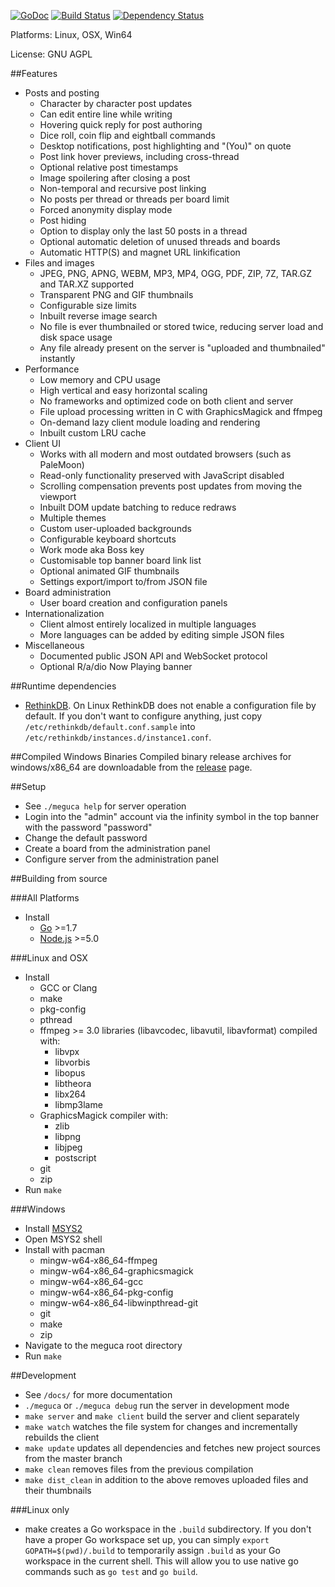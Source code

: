 [![GoDoc](https://godoc.org/github.com/bakape/meguca?status.svg)](https://godoc.org/github.com/bakape/meguca)
[![Build Status](https://travis-ci.org/bakape/meguca.svg)](https://travis-ci.org/bakape/meguca)
[![Dependency Status](https://david-dm.org/bakape/meguca.svg)](https://david-dm.org/bakape/meguca)

Platforms: Linux, OSX, Win64

License: GNU AGPL

##Features
* Posts and posting
    - Character by character post updates
    - Can edit entire line while writing
    - Hovering quick reply for post authoring
    - Dice roll, coin flip and eightball commands
    - Desktop notifications, post highlighting and "(You)" on quote
    - Post link hover previews, including cross-thread
    - Optional relative post timestamps
    - Image spoilering after closing a post
    - Non-temporal and recursive post linking
    - No posts per thread or threads per board limit
    - Forced anonymity display mode
    - Post hiding
    - Option to display only the last 50 posts in a thread
    - Optional automatic deletion of unused threads and boards
    - Automatic HTTP(S) and magnet URL linkification
* Files and images
    - JPEG, PNG, APNG, WEBM, MP3, MP4, OGG, PDF, ZIP, 7Z, TAR.GZ and TAR.XZ
    supported
    - Transparent PNG and GIF thumbnails
    - Configurable size limits
    - Inbuilt reverse image search
    - No file is ever thumbnailed or stored twice, reducing server load and
    disk space usage
    - Any file already present on the server is "uploaded and thumbnailed"
    instantly
* Performance
    - Low memory and CPU usage
    - High vertical and easy horizontal scaling
    - No frameworks and optimized code on both client and server
    - File upload processing written in C with GraphicsMagick and ffmpeg
    - On-demand lazy client module loading and rendering
    - Inbuilt custom LRU cache
* Client UI
    - Works with all modern and most outdated browsers (such as PaleMoon)
    - Read-only functionality preserved with JavaScript disabled
    - Scrolling compensation prevents post updates from moving the viewport
    - Inbuilt DOM update batching to reduce redraws
    - Multiple themes
    - Custom user-uploaded backgrounds
    - Configurable keyboard shortcuts
    - Work mode aka Boss key
    - Customisable top banner board link list
    - Optional animated GIF thumbnails
    - Settings export/import to/from JSON file
* Board administration
    - User board creation and configuration panels
* Internationalization
    - Client almost entirely localized in multiple languages
    - More languages can be added by editing simple JSON files
* Miscellaneous
    - Documented public JSON API and WebSocket protocol
    - Optional R/a/dio Now Playing banner

##Runtime dependencies
* [RethinkDB](https://rethinkdb.com/docs/install/).
On Linux RethinkDB does not enable a configuration file by default. If you don't
want to configure anything, just copy `/etc/rethinkdb/default.conf.sample` into
`/etc/rethinkdb/instances.d/instance1.conf`.

##Compiled Windows Binaries
Compiled binary release archives for windows/x86_64 are downloadable from the
[release](https://github.com/bakape/meguca/releases) page.

##Setup
* See `./meguca help` for server operation
* Login into the "admin" account via the infinity symbol in the top banner with
the password "password"
* Change the default password
* Create a board from the administration panel
* Configure server from the administration panel

##Building from source

###All Platforms
* Install
	* [Go](https://golang.org/doc/install) >=1.7
	* [Node.js](https://nodejs.org) >=5.0

###Linux and OSX
* Install
    * GCC or Clang
    * make
    * pkg-config
    * pthread
    * ffmpeg >= 3.0 libraries (libavcodec, libavutil, libavformat) compiled
    with:
        * libvpx
        * libvorbis
        * libopus
        * libtheora
        * libx264
        * libmp3lame
    * GraphicsMagick compiler with:
        * zlib
        * libpng
        * libjpeg
        * postscript
    * git
    * zip
* Run `make`

###Windows
* Install [MSYS2](https://sourceforge.net/projects/msys2/)
* Open MSYS2 shell
* Install with pacman
    * mingw-w64-x86_64-ffmpeg
    * mingw-w64-x86_64-graphicsmagick
    * mingw-w64-x86_64-gcc
    * mingw-w64-x86_64-pkg-config
    * mingw-w64-x86_64-libwinpthread-git
    * git
    * make
    * zip
* Navigate to the meguca root directory
* Run `make`

##Development
* See `/docs/` for more documentation
* `./meguca` or `./meguca debug` run the server in development mode
* `make server` and `make client` build the server and client separately
* `make watch` watches the file system for changes and incrementally rebuilds
the client
* `make update` updates all dependencies and fetches new project sources from
the master branch
* `make clean` removes files from the previous compilation
* `make dist_clean` in addition to the above removes uploaded files and their
thumbnails

###Linux only
* make creates a Go workspace in the `.build` subdirectory. If you don't have a
proper Go workspace set up, you can simply `export GOPATH=$(pwd)/.build` to
temporarily assign `.build` as your Go workspace in the current shell. This will
allow you to use native go commands such as `go test` and `go build`.
